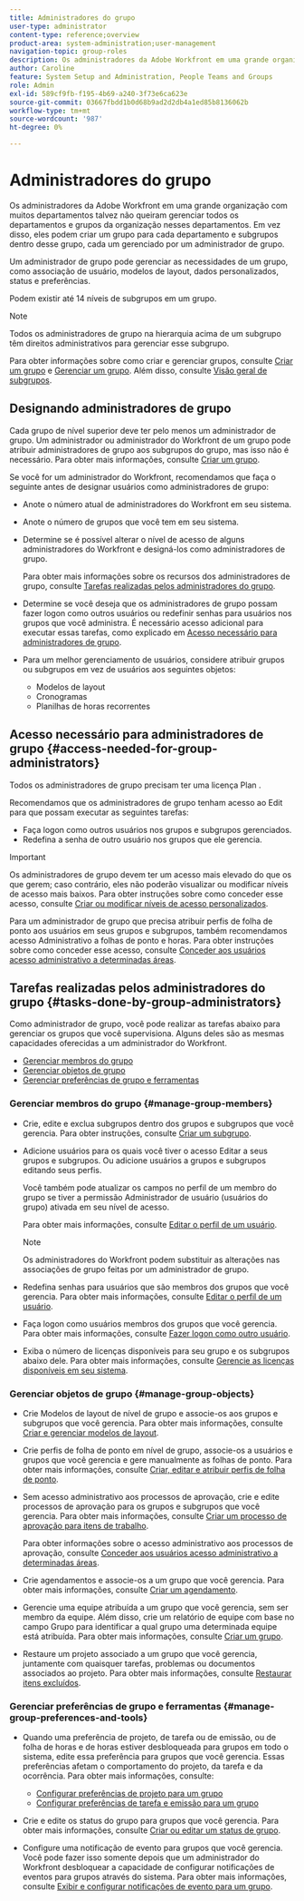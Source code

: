 ```yaml
---
title: Administradores do grupo
user-type: administrator
content-type: reference;overview
product-area: system-administration;user-management
navigation-topic: group-roles
description: Os administradores da Adobe Workfront em uma grande organização com muitos departamentos talvez não queiram gerenciar todos os departamentos e grupos da organização nesses departamentos. Em vez disso, eles podem criar um grupo para cada departamento e subgrupos dentro desse grupo, cada um gerenciado por um administrador de grupo.
author: Caroline
feature: System Setup and Administration, People Teams and Groups
role: Admin
exl-id: 589cf9fb-f195-4b69-a240-3f73e6ca623e
source-git-commit: 03667fbdd1b0d68b9ad2d2db4a1ed85b8136062b
workflow-type: tm+mt
source-wordcount: '987'
ht-degree: 0%

---
```


# Administradores do grupo

Os administradores da Adobe Workfront em uma grande organização com muitos departamentos talvez não queiram gerenciar todos os departamentos e grupos da organização nesses departamentos. Em vez disso, eles podem criar um grupo para cada departamento e subgrupos dentro desse grupo, cada um gerenciado por um administrador de grupo.

Um administrador de grupo pode gerenciar as necessidades de um grupo, como associação de usuário, modelos de layout, dados personalizados, status e preferências.

Podem existir até 14 níveis de subgrupos em um grupo.

>[!NOTE]
>
>Todos os administradores de grupo na hierarquia acima de um subgrupo têm direitos administrativos para gerenciar esse subgrupo.

Para obter informações sobre como criar e gerenciar grupos, consulte [Criar um grupo](../../../administration-and-setup/manage-groups/create-and-manage-groups/create-a-group.md) e [Gerenciar um grupo](../../../administration-and-setup/manage-groups/create-and-manage-groups/manage-a-group.md). Além disso, consulte [Visão geral de subgrupos](../../../administration-and-setup/manage-groups/groups-overview/subgroups.md).

## Designando administradores de grupo

Cada grupo de nível superior deve ter pelo menos um administrador de grupo. Um administrador ou administrador do Workfront de um grupo pode atribuir administradores de grupo aos subgrupos do grupo, mas isso não é necessário. Para obter mais informações, consulte [Criar um grupo](../../../administration-and-setup/manage-groups/create-and-manage-groups/create-a-group.md).

Se você for um administrador do Workfront, recomendamos que faça o seguinte antes de designar usuários como administradores de grupo:

* Anote o número atual de administradores do Workfront em seu sistema.
* Anote o número de grupos que você tem em seu sistema.
* Determine se é possível alterar o nível de acesso de alguns administradores do Workfront e designá-los como administradores de grupo.

   Para obter mais informações sobre os recursos dos administradores de grupo, consulte [Tarefas realizadas pelos administradores do grupo](#tasks-done-by-group-administrators).

* Determine se você deseja que os administradores de grupo possam fazer logon como outros usuários ou redefinir senhas para usuários nos grupos que você administra. É necessário acesso adicional para executar essas tarefas, como explicado em [Acesso necessário para administradores de grupo](#access-needed-for-group-administrators).
* Para um melhor gerenciamento de usuários, considere atribuir grupos ou subgrupos em vez de usuários aos seguintes objetos:

   * Modelos de layout
   * Cronogramas
   * Planilhas de horas recorrentes

## Acesso necessário para administradores de grupo {#access-needed-for-group-administrators}

Todos os administradores de grupo precisam ter uma licença Plan .

Recomendamos que os administradores de grupo tenham acesso ao Edit para que possam executar as seguintes tarefas:

* Faça logon como outros usuários nos grupos e subgrupos gerenciados.
* Redefina a senha de outro usuário nos grupos que ele gerencia.

>[!IMPORTANT]
>
>Os administradores de grupo devem ter um acesso mais elevado do que os que gerem; caso contrário, eles não poderão visualizar ou modificar níveis de acesso mais baixos.
>Para obter instruções sobre como conceder esse acesso, consulte [Criar ou modificar níveis de acesso personalizados](../../../administration-and-setup/add-users/configure-and-grant-access/create-modify-access-levels.md).

Para um administrador de grupo que precisa atribuir perfis de folha de ponto aos usuários em seus grupos e subgrupos, também recomendamos acesso Administrativo a folhas de ponto e horas. Para obter instruções sobre como conceder esse acesso, consulte [Conceder aos usuários acesso administrativo a determinadas áreas](../../../administration-and-setup/add-users/configure-and-grant-access/grant-users-admin-access-certain-areas.md).

## Tarefas realizadas pelos administradores do grupo {#tasks-done-by-group-administrators}

Como administrador de grupo, você pode realizar as tarefas abaixo para gerenciar os grupos que você supervisiona. Alguns deles são as mesmas capacidades oferecidas a um administrador do Workfront.

* [Gerenciar membros do grupo](#manage-group-members)
* [Gerenciar objetos de grupo](#manage-group-objects)
* [Gerenciar preferências de grupo e ferramentas](#manage-group-preferences-and-tools)

### Gerenciar membros do grupo {#manage-group-members}

* Crie, edite e exclua subgrupos dentro dos grupos e subgrupos que você gerencia. Para obter instruções, consulte [Criar um subgrupo](../../../administration-and-setup/manage-groups/create-and-manage-subgroups/create-a-subgroup.md).
* Adicione usuários para os quais você tiver o acesso Editar a seus grupos e subgrupos. Ou adicione usuários a grupos e subgrupos editando seus perfis.

   Você também pode atualizar os campos no perfil de um membro do grupo se tiver a permissão Administrador de usuário (usuários do grupo) ativada em seu nível de acesso.

   Para obter mais informações, consulte [Editar o perfil de um usuário](../../../administration-and-setup/add-users/create-and-manage-users/edit-a-users-profile.md).

   >[!NOTE]
   >
   >Os administradores do Workfront podem substituir as alterações nas associações de grupo feitas por um administrador de grupo.

* Redefina senhas para usuários que são membros dos grupos que você gerencia. Para obter mais informações, consulte [Editar o perfil de um usuário](../../../administration-and-setup/add-users/create-and-manage-users/edit-a-users-profile.md).
* Faça logon como usuários membros dos grupos que você gerencia. Para obter mais informações, consulte [Fazer logon como outro usuário](../../../administration-and-setup/add-users/create-and-manage-users/log-in-as-another-user.md).
* Exiba o número de licenças disponíveis para seu grupo e os subgrupos abaixo dele. Para obter mais informações, consulte [Gerencie as licenças disponíveis em seu sistema](../../../administration-and-setup/get-started-wf-administration/manage-available-licenses-in-your-system.md).

### Gerenciar objetos de grupo {#manage-group-objects}

* Crie Modelos de layout de nível de grupo e associe-os aos grupos e subgrupos que você gerencia. Para obter mais informações, consulte [Criar e gerenciar modelos de layout](../../../administration-and-setup/customize-workfront/use-layout-templates/create-and-manage-layout-templates.md).
* Crie perfis de folha de ponto em nível de grupo, associe-os a usuários e grupos que você gerencia e gere manualmente as folhas de ponto. Para obter mais informações, consulte [Criar, editar e atribuir perfis de folha de ponto](../../../timesheets/create-and-manage-timesheets/create-timesheet-profiles.md).
* Sem acesso administrativo aos processos de aprovação, crie e edite processos de aprovação para os grupos e subgrupos que você gerencia. Para obter mais informações, consulte [Criar um processo de aprovação para itens de trabalho](../../../administration-and-setup/customize-workfront/configure-approval-milestone-processes/create-approval-processes.md).

   Para obter informações sobre o acesso administrativo aos processos de aprovação, consulte [Conceder aos usuários acesso administrativo a determinadas áreas](../../../administration-and-setup/add-users/configure-and-grant-access/grant-users-admin-access-certain-areas.md).

* Crie agendamentos e associe-os a um grupo que você gerencia. Para obter mais informações, consulte [Criar um agendamento](../../../administration-and-setup/set-up-workfront/configure-timesheets-schedules/create-schedules.md).
* Gerencie uma equipe atribuída a um grupo que você gerencia, sem ser membro da equipe. Além disso, crie um relatório de equipe com base no campo Grupo para identificar a qual grupo uma determinada equipe está atribuída. Para obter mais informações, consulte [Criar um grupo](../../../people-teams-and-groups/create-and-manage-teams/create-a-team.md).
* Restaure um projeto associado a um grupo que você gerencia, juntamente com quaisquer tarefas, problemas ou documentos associados ao projeto. Para obter mais informações, consulte [Restaurar itens excluídos](../../../administration-and-setup/manage-workfront/manage-deleted-items/restore-deleted-items.md).

### Gerenciar preferências de grupo e ferramentas {#manage-group-preferences-and-tools}

* Quando uma preferência de projeto, de tarefa ou de emissão, ou de folha de horas e de horas estiver desbloqueada para grupos em todo o sistema, edite essa preferência para grupos que você gerencia. Essas preferências afetam o comportamento do projeto, da tarefa e da ocorrência. Para obter mais informações, consulte:

   * [Configurar preferências de projeto para um grupo](../../../administration-and-setup/manage-groups/create-and-manage-groups/configure-project-preferences-group.md)
   * [Configurar preferências de tarefa e emissão para um grupo](../../../administration-and-setup/manage-groups/create-and-manage-groups/configure-task-issue-preferences-group.md)

* Crie e edite os status do grupo para grupos que você gerencia. Para obter mais informações, consulte [Criar ou editar um status de grupo](../../../administration-and-setup/manage-groups/manage-group-statuses/create-or-edit-a-group-status.md).
* Configure uma notificação de evento para grupos que você gerencia. Você pode fazer isso somente depois que um administrador do Workfront desbloquear a capacidade de configurar notificações de eventos para grupos através do sistema. Para obter mais informações, consulte [Exibir e configurar notificações de evento para um grupo](../../../administration-and-setup/manage-groups/create-and-manage-groups/view-and-configure-event-notifications-group.md).
